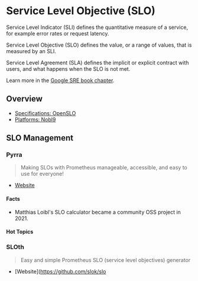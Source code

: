 # Service Level Objective (SLO)

Service Level Indicator (SLI) defines the quantitative measure of a service, for example error rates or request latency.

Service Level Objective (SLO) defines the value, or a range of values, that is measured by an SLI. 

Service Level Agreement (SLA) defines the implicit or explicit contract with users, and what happens when the SLO is not met. 

Learn more in the [Google SRE book chapter](https://sre.google/sre-book/service-level-objectives/).

## Overview 

- [Specifications: OpenSLO](../collections-specs#openslo)
- [Platforms: Nobl9](../platforms#nobl9)

## SLO Management

### Pyrra

> Making SLOs with Prometheus manageable, accessible, and easy to use for everyone! 

- [Website](https://github.com/pyrra-dev/pyrra)

#### Facts

- Matthias Loibl's SLO calculator became a community OSS project in 2021.

#### Hot Topics 


### SLOth

> Easy and simple Prometheus SLO (service level objectives) generator

- [Website](https://github.com/slok/slo